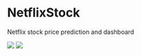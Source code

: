 # NetflixStock
Netflix stock price prediction and dashboard

![](Images/filename%20Base_first_graph.jpg)
![](Images/filename%20Base_second_graph.jpg)

